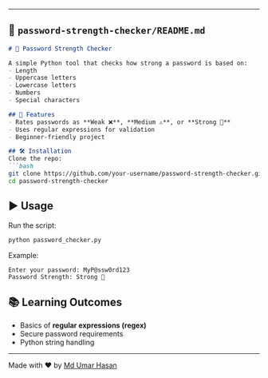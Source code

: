 
---

## 📂 `password-strength-checker/README.md`

````markdown
# 🔐 Password Strength Checker

A simple Python tool that checks how strong a password is based on:
- Length
- Uppercase letters
- Lowercase letters
- Numbers
- Special characters

## 🚀 Features
- Rates passwords as **Weak ❌**, **Medium ⚠️**, or **Strong 💪**
- Uses regular expressions for validation
- Beginner-friendly project

## 🛠️ Installation
Clone the repo:
```bash
git clone https://github.com/your-username/password-strength-checker.git
cd password-strength-checker
````

## ▶️ Usage

Run the script:

```bash
python password_checker.py
```

Example:

```
Enter your password: MyP@ssw0rd123
Password Strength: Strong 💪
```

## 📚 Learning Outcomes

* Basics of **regular expressions (regex)**
* Secure password requirements
* Python string handling

---

Made with ❤️ by [Md Umar Hasan](https://github.com/your-username)

